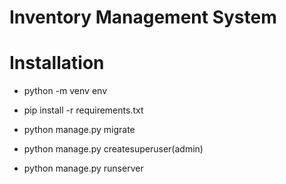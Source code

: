 # Inventory Management System

# Installation
- python -m venv env

- pip install -r requirements.txt

- python manage.py migrate

- python manage.py createsuperuser(admin)

- python manage.py runserver
